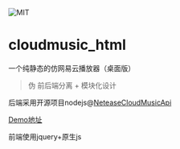![MIT](https://img.shields.io/badge/license-MIT-green)

# cloudmusic_html
一个纯静态的仿网易云播放器（桌面版）

> 伪 前后端分离 + 模块化设计

后端采用开源项目nodejs@[NeteaseCloudMusicApi](https://github.com/Binaryify/NeteaseCloudMusicApi)

[Demo地址](http://blog.52lty.cf/cloudmusic_html)

前端使用jquery+原生js